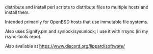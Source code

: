 distribute and install perl scripts to distribute files to multiple hosts and install them.

Intended primarily for OpenBSD hosts that use immutable file systems.

Also uses Signify.pm and syslock/sysunlock; I use it with rrsync (in my rsync-tools repo).

Also available at https://www.discord.org/lippard/software/
